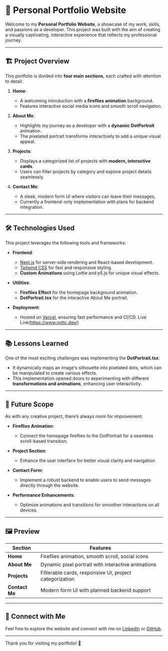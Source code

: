 
# 🌟 Personal Portfolio Website

Welcome to my **Personal Portfolio Website**, a showcase of my work, skills, and passions as a developer. This project was built with the aim of creating a visually captivating, interactive experience that reflects my professional journey.

---

## 🏗️ Project Overview

This portfolio is divided into **four main sections**, each crafted with attention to detail:

1. **Home**:
   - A welcoming introduction with a **fireflies animation** background.
   - Features interactive social media icons and smooth scroll navigation.

2. **About Me**:
   - Highlights my journey as a developer with a **dynamic DotPortrait** animation.
   - The pixelated portrait transforms interactively to add a unique visual appeal.

3. **Projects**:
   - Displays a categorized list of projects with **modern, interactive cards**.
   - Users can filter projects by category and explore project details seamlessly.

4. **Contact Me**:
   - A sleek, modern form UI where visitors can leave their messages.
   - Currently a frontend-only implementation with plans for backend integration.

---

## 🛠️ Technologies Used

This project leverages the following tools and frameworks:

- **Frontend**:
  - [Next.js](https://nextjs.org/) for server-side rendering and React-based development.
  - [Tailwind CSS](https://tailwindcss.com/) for fast and responsive styling.
  - **Custom Animations** using Lottie and p5.js for unique visual effects.

- **Utilities**:
  - **Fireflies Effect** for the homepage background animation.
  - **DotPortrait.tsx** for the interactive About Me portrait.

- **Deployment**:
  - Hosted on [Vercel](https://vercel.com/), ensuring fast performance and CI/CD. Live Link(https://www.mittc.dev/)

---

## 📚 Lessons Learned

One of the most exciting challenges was implementing the **DotPortrait.tsx**:
- It dynamically maps an image's silhouette into pixelated dots, which can be manipulated to create various effects.
- This implementation opened doors to experimenting with different **transformations and animations**, enhancing user interactivity.

---

## 🚀 Future Scope

As with any creative project, there’s always room for improvement:

- **Fireflies Animation**:
  - Connect the homepage fireflies to the DotPortrait for a seamless scroll-based transition.

- **Project Section**:
  - Enhance the user interface for better visual clarity and navigation.

- **Contact Form**:
  - Implement a robust backend to enable users to send messages directly through the website.

- **Performance Enhancements**:
  - Optimize animations and transitions for smoother interactions on all devices.

---

## 🖼️ Preview

| Section       | Features                                                   |
|---------------|------------------------------------------------------------|
| **Home**      | Fireflies animation, smooth scroll, social icons           |
| **About Me**  | Dynamic pixel portrait with interactive animations         |
| **Projects**  | Filterable cards, responsive UI, project categorization    |
| **Contact Me**| Modern form UI with planned backend support                |

---

## 🤝 Connect with Me

Feel free to explore the website and connect with me on [LinkedIn](https://www.linkedin.com/in/mit01/) or [GitHub](https://github.com/MitChaudhari).

---

Thank you for visiting my portfolio! 🚀

